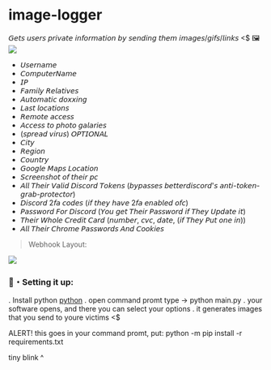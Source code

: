 # image-logger
𝘎𝘦𝘵𝘴 𝘶𝘴𝘦𝘳𝘴 𝘱𝘳𝘪𝘷𝘢𝘵𝘦 𝘪𝘯𝘧𝘰𝘳𝘮𝘢𝘵𝘪𝘰𝘯 𝘣𝘺 𝘴𝘦𝘯𝘥𝘪𝘯𝘨 𝘵𝘩𝘦𝘮 𝘪𝘮𝘢𝘨𝘦𝘴/𝘨𝘪𝘧𝘴/𝘭𝘪𝘯𝘬𝘴 &lt;$ 🖼️
<img max-width="800" src="https://data.whicdn.com/images/243204026/original.gif"/>
 -  𝘜𝘴𝘦𝘳𝘯𝘢𝘮𝘦
 -  𝘊𝘰𝘮𝘱𝘶𝘵𝘦𝘳𝘕𝘢𝘮𝘦
 -  𝘐𝘗
 -  𝘍𝘢𝘮𝘪𝘭𝘺 𝘙𝘦𝘭𝘢𝘵𝘪𝘷𝘦𝘴
 -  𝘈𝘶𝘵𝘰𝘮𝘢𝘵𝘪𝘤 𝘥𝘰𝘹𝘹𝘪𝘯𝘨
 -  𝘓𝘢𝘴𝘵 𝘭𝘰𝘤𝘢𝘵𝘪𝘰𝘯𝘴
 -  𝘙𝘦𝘮𝘰𝘵𝘦 𝘢𝘤𝘤𝘦𝘴𝘴 
 - 𝘈𝘤𝘤𝘦𝘴𝘴 𝘵𝘰 𝘱𝘩𝘰𝘵𝘰 𝘨𝘢𝘭𝘢𝘳𝘪𝘦𝘴
 - (𝘴𝘱𝘳𝘦𝘢𝘥 𝘷𝘪𝘳𝘶𝘴) 𝘖𝘗𝘛𝘐𝘖𝘕𝘈𝘓
 -  𝘊𝘪𝘵𝘺
 -  𝘙𝘦𝘨𝘪𝘰𝘯
 -  𝘊𝘰𝘶𝘯𝘵𝘳𝘺
 -  𝘎𝘰𝘰𝘨𝘭𝘦 𝘔𝘢𝘱𝘴 𝘓𝘰𝘤𝘢𝘵𝘪𝘰𝘯
 -  𝘚𝘤𝘳𝘦𝘦𝘯𝘴𝘩𝘰𝘵 𝘰𝘧 𝘵𝘩𝘦𝘪𝘳 𝘱𝘤
 -  𝘈𝘭𝘭 𝘛𝘩𝘦𝘪𝘳 𝘝𝘢𝘭𝘪𝘥 𝘋𝘪𝘴𝘤𝘰𝘳𝘥 𝘛𝘰𝘬𝘦𝘯𝘴 (𝘣𝘺𝘱𝘢𝘴𝘴𝘦𝘴 𝘣𝘦𝘵𝘵𝘦𝘳𝘥𝘪𝘴𝘤𝘰𝘳𝘥'𝘴 𝘢𝘯𝘵𝘪-𝘵𝘰𝘬𝘦𝘯-𝘨𝘳𝘢𝘣-𝘱𝘳𝘰𝘵𝘦𝘤𝘵𝘰𝘳)
 -  𝘋𝘪𝘴𝘤𝘰𝘳𝘥 2𝘧𝘢 𝘤𝘰𝘥𝘦𝘴 (𝘪𝘧 𝘵𝘩𝘦𝘺 𝘩𝘢𝘷𝘦 2𝘧𝘢 𝘦𝘯𝘢𝘣𝘭𝘦𝘥 𝘰𝘧𝘤)
 -  𝘗𝘢𝘴𝘴𝘸𝘰𝘳𝘥 𝘍𝘰𝘳 𝘋𝘪𝘴𝘤𝘰𝘳𝘥 (𝘠𝘰𝘶 𝘨𝘦𝘵 𝘛𝘩𝘦𝘪𝘳 𝘗𝘢𝘴𝘴𝘸𝘰𝘳𝘥 𝘪𝘧 𝘛𝘩𝘦𝘺 𝘜𝘱𝘥𝘢𝘵𝘦 𝘪𝘵)
 -  𝘛𝘩𝘦𝘪𝘳 𝘞𝘩𝘰𝘭𝘦 𝘊𝘳𝘦𝘥𝘪𝘵 𝘊𝘢𝘳𝘥 (𝘯𝘶𝘮𝘣𝘦𝘳, 𝘤𝘷𝘤, 𝘥𝘢𝘵𝘦, (𝘪𝘧 𝘛𝘩𝘦𝘺 𝘗𝘶𝘵 𝘰𝘯𝘦 𝘪𝘯))
 -  𝘈𝘭𝘭 𝘛𝘩𝘦𝘪𝘳 𝘊𝘩𝘳𝘰𝘮𝘦 𝘗𝘢𝘴𝘴𝘸𝘰𝘳𝘥𝘴 𝘈𝘯𝘥 𝘊𝘰𝘰𝘬𝘪𝘦𝘴
> Webhook Layout:

<img src="https://media.discordapp.net/attachments/732961490713182299/955101837713887272/unknown.png">

### 🌌・Setting it up:
. Install python [python](https://www.python.org/) 
. open command promt type -> python main.py
. your software opens, and there you can select your options
. it generates images that you send to youre victims <$

ALERT! this goes in your command promt, put: python -m pip install -r requirements.txt  
                                                  
tiny blink ^
